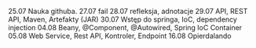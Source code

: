 25.07   Nauka githuba.
27.07   fail
28.07	refleksja, adnotacje
29.07	API, REST API, Maven, Artefakty (JAR)
30.07	Wstęp do springa, IoC, dependency injection
04.08	Beany, @Component, @Autowired, Spring IoC Container
05.08	Web Service, Rest API, Kontroler, Endpoint
16.08	Opierdalando